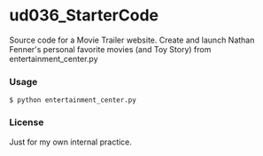 # ud036_StarterCode
Source code for a Movie Trailer website. Create and launch Nathan Fenner's personal favorite movies (and Toy Story) from entertainment_center.py

### Usage

`$ python entertainment_center.py`

### License
Just for my own internal practice.

